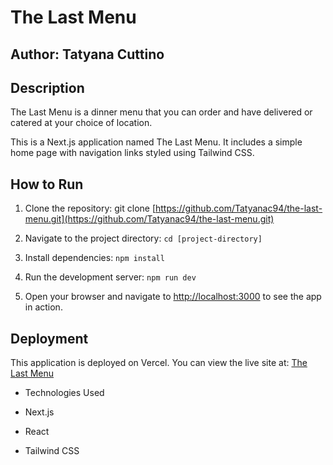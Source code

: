 # The Last Menu

## Author: Tatyana Cuttino

## Description

The Last Menu is a dinner menu that you can order and have delivered or catered at your choice of location.

This is a Next.js application named The Last Menu. It includes a simple home page with navigation links styled using Tailwind CSS.

## How to Run

1. Clone the repository: git clone [https://github.com/Tatyanac94/the-last-menu.git](https://github.com/Tatyanac94/the-last-menu.git)

2. Navigate to the project directory: `cd [project-directory]`

3. Install dependencies: `npm install`

4. Run the development server: `npm run dev`

5. Open your browser and navigate to [http://localhost:3000](http://localhost:3000) to see the app in action.

## Deployment

This application is deployed on Vercel. You can view the live site at:  [The Last Menu](https://the-last-menu.vercel.app/)

- Technologies Used

- Next.js

- React

- Tailwind CSS
